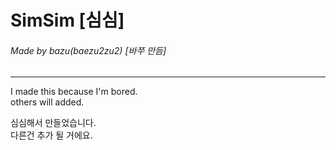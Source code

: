 SimSim [심심]
======
###### Made by *bazu(baezu2zu2)* [*바쭈* 만듬]

---

I made this because I'm bored.   
others will added.

심심해서 만들었습니다.   
다른건 추가 될 거에요.
